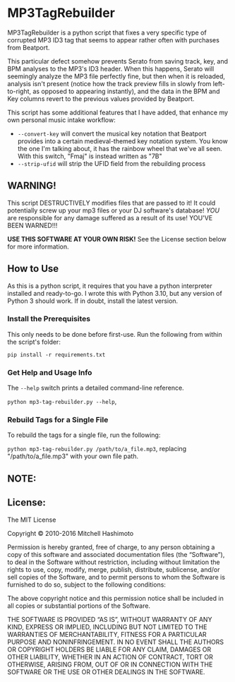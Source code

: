 # MP3TagRebuilder

MP3TagRebuilder is a python script that fixes a very specific type of corrupted MP3 ID3 tag that seems to appear rather often with purchases from Beatport.

This particular defect somehow prevents Serato from saving track, key, and BPM analyses to the MP3's ID3 header. When this happens, Serato will seemingly analyze the MP3 file perfectly fine, but then when it is reloaded, analysis isn't present (notice how the track preview fills in slowly from left-to-right, as opposed to appearing instantly), and the data in the BPM and Key columns revert to the previous values provided by Beatport.

This script has some additional features that I have added, that enhance my own personal music intake workflow:

* `--convert-key` will convert the musical key notation that Beatport provides into a certain medieval-themed key notation system. You know the one I'm talking about, it has the rainbow wheel that we've all seen. With this switch, "Fmaj" is instead written as "7B"
* `--strip-ufid` will strip the UFID field from the rebuilding process

## WARNING!

This script DESTRUCTIVELY modifies files that are passed to it! It could potentially screw up your mp3 files or your DJ software's database! *YOU* are responsible for any damage suffered as a result of its use! YOU'VE BEEN WARNED!!!

**USE THIS SOFTWARE AT YOUR OWN RISK!** See the License section below for more information.

## How to Use

As this is a python script, it requires that you have a python interpreter installed and ready-to-go. I wrote this with Python 3.10, but any version of Python 3 should work. If in doubt, install the latest version.

### Install the Prerequisites

This only needs to be done before first-use. Run the following from within the script's folder:

`pip install -r requirements.txt`

### Get Help and Usage Info

The `--help` switch prints a detailed command-line reference.

`python mp3-tag-rebuilder.py --help`,

### Rebuild Tags for a Single File

To rebuild the tags for a single file, run the following:

`python mp3-tag-rebuilder.py /path/to/a_file.mp3`, replacing "/path/to/a_file.mp3" with your own file path.

## NOTE:

## License:

The MIT License

Copyright © 2010-2016 Mitchell Hashimoto

Permission is hereby granted, free of charge, to any person obtaining a copy of this software and associated documentation files (the “Software”), to deal in the Software without restriction, including without limitation the rights to use, copy, modify, merge, publish, distribute, sublicense, and/or sell copies of the Software, and to permit persons to whom the Software is furnished to do so, subject to the following conditions:

The above copyright notice and this permission notice shall be included in all copies or substantial portions of the Software.

THE SOFTWARE IS PROVIDED “AS IS”, WITHOUT WARRANTY OF ANY KIND, EXPRESS OR IMPLIED, INCLUDING BUT NOT LIMITED TO THE WARRANTIES OF MERCHANTABILITY, FITNESS FOR A PARTICULAR PURPOSE AND NONINFRINGEMENT. IN NO EVENT SHALL THE AUTHORS OR COPYRIGHT HOLDERS BE LIABLE FOR ANY CLAIM, DAMAGES OR OTHER LIABILITY, WHETHER IN AN ACTION OF CONTRACT, TORT OR OTHERWISE, ARISING FROM, OUT OF OR IN CONNECTION WITH THE SOFTWARE OR THE USE OR OTHER DEALINGS IN THE SOFTWARE.
